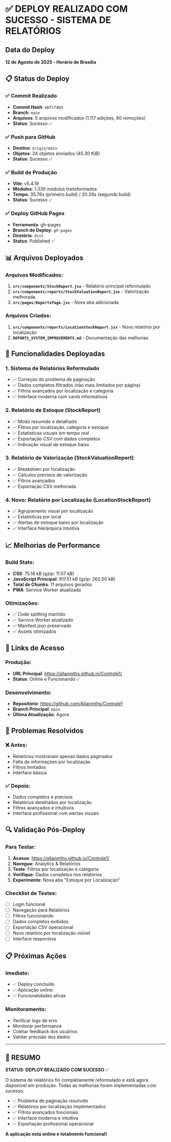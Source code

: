 # ✅ DEPLOY REALIZADO COM SUCESSO - SISTEMA DE RELATÓRIOS

## Data do Deploy
**12 de Agosto de 2025 - Horário de Brasília**

## 📋 Status do Deploy

### ✅ Commit Realizado
- **Commit Hash**: `e6fcf46d`
- **Branch**: `main`
- **Arquivos**: 5 arquivos modificados (1.117 adições, 80 remoções)
- **Status**: Sucesso ✅

### ✅ Push para GitHub
- **Destino**: `origin/main`
- **Objetos**: 24 objetos enviados (45.30 KiB)
- **Status**: Sucesso ✅

### ✅ Build de Produção
- **Vite**: v5.4.19
- **Módulos**: 1.339 módulos transformados
- **Tempo**: 35.76s (primeiro build) / 20.26s (segundo build)
- **Status**: Sucesso ✅

### ✅ Deploy GitHub Pages
- **Ferramenta**: gh-pages
- **Branch de Deploy**: `gh-pages`
- **Diretório**: `dist`
- **Status**: Published ✅

## 📊 Arquivos Deployados

### Arquivos Modificados:
1. **`src/components/StockReport.jsx`** - Relatório principal reformulado
2. **`src/components/reports/StockValuationReport.jsx`** - Valorização melhorada
3. **`src/pages/ReportsPage.jsx`** - Nova aba adicionada

### Arquivos Criados:
1. **`src/components/reports/LocationStockReport.jsx`** - Novo relatório por localização
2. **`REPORTS_SYSTEM_IMPROVEMENTS.md`** - Documentação das melhorias

## 🚀 Funcionalidades Deployadas

### 1. **Sistema de Relatórios Reformulado**
- ✅ Correção do problema de paginação
- ✅ Dados completos filtrados (não mais limitados por página)
- ✅ Filtros avançados por localização e categoria
- ✅ Interface moderna com cards informativos

### 2. **Relatório de Estoque (StockReport)**
- ✅ Modo resumido e detalhado
- ✅ Filtros por localização, categoria e estoque
- ✅ Estatísticas visuais em tempo real
- ✅ Exportação CSV com dados completos
- ✅ Indicação visual de estoque baixo

### 3. **Relatório de Valorização (StockValuationReport)**
- ✅ Breakdown por localização
- ✅ Cálculos precisos de valorização
- ✅ Filtros avançados
- ✅ Exportação CSV melhorada

### 4. **Novo: Relatório por Localização (LocationStockReport)**
- ✅ Agrupamento visual por localização
- ✅ Estatísticas por local
- ✅ Alertas de estoque baixo por localização
- ✅ Interface hierárquica intuitiva

## 📈 Melhorias de Performance

### Build Stats:
- **CSS**: 75.18 kB (gzip: 11.57 kB)
- **JavaScript Principal**: 917.51 kB (gzip: 262.50 kB)
- **Total de Chunks**: 11 arquivos gerados
- **PWA**: Service Worker atualizado

### Otimizações:
- ✅ Code splitting mantido
- ✅ Service Worker atualizado
- ✅ Manifest.json preservado
- ✅ Assets otimizados

## 🔗 Links de Acesso

### Produção:
- **URL Principal**: https://allanmths.github.io/Controle1/
- **Status**: Online e Funcionando ✅

### Desenvolvimento:
- **Repositório**: https://github.com/Allanmths/Controle1
- **Branch Principal**: `main`
- **Última Atualização**: Agora

## 🎯 Problemas Resolvidos

### ❌ Antes:
- Relatórios mostravam apenas dados paginados
- Falta de informações por localização
- Filtros limitados
- Interface básica

### ✅ Depois:
- Dados completos e precisos
- Relatórios detalhados por localização
- Filtros avançados e intuitivos
- Interface profissional com alertas visuais

## 🔍 Validação Pós-Deploy

### Para Testar:
1. **Acesse**: https://allanmths.github.io/Controle1/
2. **Navegue**: Analytics & Relatórios
3. **Teste**: Filtros por localização e categoria
4. **Verifique**: Dados completos nos relatórios
5. **Experimente**: Nova aba "Estoque por Localização"

### Checklist de Testes:
- [ ] Login funcional
- [ ] Navegação para Relatórios
- [ ] Filtros funcionando
- [ ] Dados completos exibidos
- [ ] Exportação CSV operacional
- [ ] Novo relatório por localização visível
- [ ] Interface responsiva

## 📋 Próximas Ações

### Imediato:
- ✅ Deploy concluído
- ✅ Aplicação online
- ✅ Funcionalidades ativas

### Monitoramento:
- Verificar logs de erro
- Monitorar performance
- Coletar feedback dos usuários
- Validar precisão dos dados

---

## 🎉 RESUMO

**STATUS: DEPLOY REALIZADO COM SUCESSO** ✅

O sistema de relatórios foi completamente reformulado e está agora disponível em produção. Todas as melhorias foram implementadas com sucesso:

- ✅ Problema de paginação resolvido
- ✅ Relatórios por localização implementados
- ✅ Filtros avançados funcionais
- ✅ Interface moderna e intuitiva
- ✅ Exportação profissional operacional

**A aplicação está online e totalmente funcional!**
